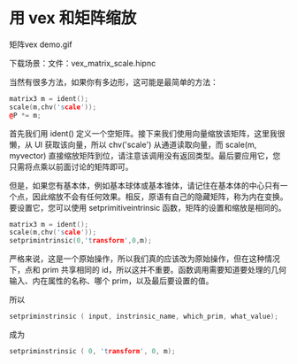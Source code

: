 # 用 vex 和矩阵缩放

矩阵vex demo.gif

下载场景：文件：vex_matrix_scale.hipnc

当然有很多方法，如果你有多边形，这可能是最简单的方法：

```cpp
matrix3 m = ident();
scale(m,chv('scale'));
@P *= m;
```

首先我们用 ident() 定义一个空矩阵。接下来我们使用向量缩放该矩阵，这里我很懒，从 UI 获取该向量，所以 chv('scale') 从通道读取向量，而 scale(m, myvector) 直接缩放矩阵到位，请注意该调用没有返回类型。最后要应用它，您只需将点乘以前面讨论的矩阵即可。

但是，如果您有基本体，例如基本球体或基本锥体，请记住在基本体的中心只有一个点，因此缩放不会有任何效果。相反，原语有自己的隐藏矩阵，称为内在变换。要设置它，您可以使用 setprimitiveintrinsic 函数，矩阵的设置和缩放是相同的。

```cpp
matrix3 m = ident();
scale(m,chv('scale'));
setprimintrinsic(0,'transform',0,m);
```

严格来说，这是一个原始操作，所以我们真的应该改为原始操作，但在这种情况下，点和 prim 共享相同的 id，所以这并不重要。函数调用需要知道要处理的几何输入、内在属性的名称、哪个 prim，以及最后要设置的值。

所以

```cpp
setpriminstrinsic ( input, instrinsic_name, which_prim, what_value);
```

成为

```cpp
setpriminstrinsic ( 0, 'transform', 0, m);
```
